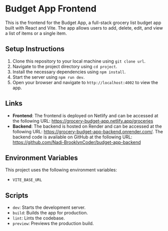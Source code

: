 # Budget App Frontend

This is the frontend for the Budget App, a full-stack grocery list budget app built with React and Vite. The app allows users to add, delete, edit, and view a list of items or a single item.

## Setup Instructions

1. Clone this repository to your local machine using `git clone url`.
2. Navigate to the project directory using `cd project`.
3. Install the necessary dependencies using `npm install`.
4. Start the server using `npm run dev`.
5. Open your browser and navigate to `http://localhost:4002` to view the app.

## Links

- **Frontend**: The frontend is deployed on Netlify and can be accessed at the following URL: https://grocery-budget-app.netlify.app/groceries
- **Backend**: The backend is hosted on Render and can be accessed at the following URL: https://grocery-budget-app-backend.onrender.com/. The backend code is available on GitHub at the following URL: https://github.com/Nadi-BrooklynCoder/budget-app-backend

## Environment Variables

This project uses the following environment variables:

- `VITE_BASE_URL`

## Scripts

- `dev`: Starts the development server.
- `build`: Builds the app for production.
- `lint`: Lints the codebase.
- `preview`: Previews the production build.
